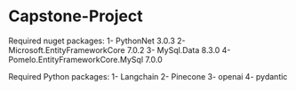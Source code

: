 # Capstone-Project
Required nuget packages:
1- PythonNet 3.0.3
2- Microsoft.EntityFrameworkCore 7.0.2
3- MySql.Data 8.3.0
4- Pomelo.EntityFrameworkCore.MySql 7.0.0

Required Python packages:
1- Langchain
2- Pinecone
3- openai
4- pydantic
